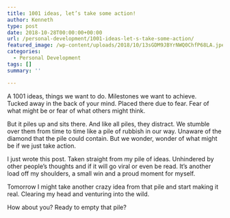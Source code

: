 ```yaml
---
title: 1001 ideas, let’s take some action!
author: Kenneth
type: post
date: 2018-10-28T00:00:00+00:00
url: /personal-development/1001-ideas-let-s-take-some-action/
featured_image: /wp-content/uploads/2018/10/13sGDM9JBYrNWQ0ChfP68LA.jpeg
categories:
  - Personal Development
tags: []
summary: ''

---
```

<p id="ebf9" class="graf graf--p graf-after--figure">
  A 1001 ideas, things we want to do. Milestones we want to achieve.<br /> Tucked away in the back of your mind. Placed there due to fear. Fear of what might be or fear of what others might think.
</p>

<p id="660b" class="graf graf--p graf-after--p">
  But it piles up and sits there. And like all piles, they distract. We stumble over them from time to time like a pile of rubbish in our way. Unaware of the diamond that the pile could contain. But we wonder, wonder of what might be if we just take action.
</p>

<p id="65b3" class="graf graf--p graf-after--p">
  I just wrote this post. Taken straight from my pile of ideas. Unhindered by other people’s thoughts and if it will go viral or even be read. It’s another load off my shoulders, a small win and a proud moment for myself.
</p>

<p id="4e83" class="graf graf--p graf-after--p">
  Tomorrow I might take another crazy idea from that pile and start making it real. Clearing my head and venturing into the wild.
</p>

<p id="ab35" class="graf graf--p graf-after--p graf--trailing">
  How about you? Ready to empty that pile?
</p>